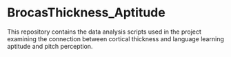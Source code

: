 # BrocasThickness_Aptitude
This repository contains the data analysis scripts used in the project examining the connection between cortical thickness and language learning aptitude and pitch perception. 

